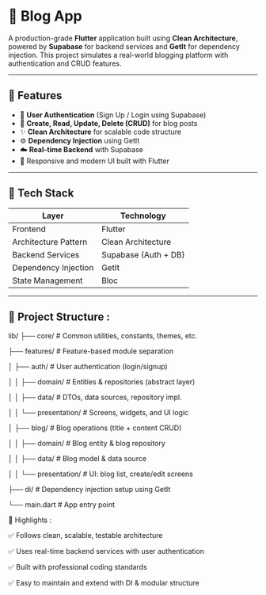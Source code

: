 # 📝 Blog App

A production-grade **Flutter** application built using **Clean Architecture**, powered by **Supabase** for backend services and **GetIt** for dependency injection. This project simulates a real-world blogging platform with authentication and CRUD features.

---

## 🚀 Features

- 🔐 **User Authentication** (Sign Up / Login using Supabase)
- 📝 **Create, Read, Update, Delete (CRUD)** for blog posts
- ✨ **Clean Architecture** for scalable code structure
- ⚙️ **Dependency Injection** using GetIt
- ☁️ **Real-time Backend** with Supabase
- 📱 Responsive and modern UI built with Flutter

---

## 🧱 Tech Stack


| Layer                 | Technology       |
|-----------------------|------------------|
| Frontend              | Flutter          |
| Architecture Pattern  | Clean Architecture |
| Backend Services      | Supabase (Auth + DB) |
| Dependency Injection  | GetIt            |
| State Management      | Bloc |

---

## 📂 Project Structure :

lib/
├── core/ # Common utilities, constants, themes, etc.

├── features/ # Feature-based module separation

│ ├── auth/ # User authentication (login/signup)

│ │ ├── domain/ # Entities & repositories (abstract layer)

│ │ ├── data/ # DTOs, data sources, repository impl.

│ │ └── presentation/ # Screens, widgets, and UI logic

│ ├── blog/ # Blog operations (title + content CRUD)

│ │ ├── domain/ # Blog entity & blog repository

│ │ ├── data/ # Blog model & data source

│ │ └── presentation/ # UI: blog list, create/edit screens

├── di/ # Dependency injection setup using GetIt

└── main.dart # App entry point


📌 Highlights :

✅ Follows clean, scalable, testable architecture

✅ Uses real-time backend services with user authentication

✅ Built with professional coding standards

✅ Easy to maintain and extend with DI & modular structure


